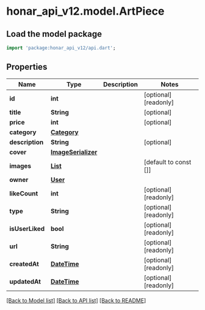 # honar_api_v12.model.ArtPiece

## Load the model package
```dart
import 'package:honar_api_v12/api.dart';
```

## Properties
Name | Type | Description | Notes
------------ | ------------- | ------------- | -------------
**id** | **int** |  | [optional] [readonly] 
**title** | **String** |  | [optional] 
**price** | **int** |  | [optional] 
**category** | [**Category**](Category.md) |  | 
**description** | **String** |  | [optional] 
**cover** | [**ImageSerializer**](ImageSerializer.md) |  | 
**images** | [**List<ImageSerializer>**](ImageSerializer.md) |  | [default to const []]
**owner** | [**User**](User.md) |  | 
**likeCount** | **int** |  | [optional] [readonly] 
**type** | **String** |  | [optional] [readonly] 
**isUserLiked** | **bool** |  | [optional] [readonly] 
**url** | **String** |  | [optional] [readonly] 
**createdAt** | [**DateTime**](DateTime.md) |  | [optional] [readonly] 
**updatedAt** | [**DateTime**](DateTime.md) |  | [optional] [readonly] 

[[Back to Model list]](../README.md#documentation-for-models) [[Back to API list]](../README.md#documentation-for-api-endpoints) [[Back to README]](../README.md)


